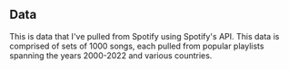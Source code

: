 ## Data

This is data that I've pulled from Spotify using Spotify's API. This data is comprised of sets of 1000 songs, each pulled from popular playlists spanning the years 2000-2022 and various countries. 